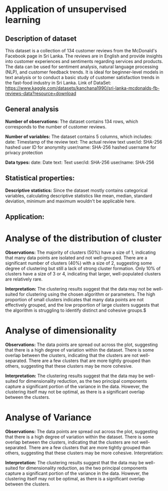 # Application of unsupervised learning

## Description of dataset

This dataset is a collection of 134 customer reviews from the McDonald's Facebook page in Sri Lanka. The reviews are in English and provide insights into customer experiences and sentiments regarding services and products. The data can be used for sentiment analysis, natural language processing (NLP), and customer feedback trends. It is ideal for beginner-level models in text analysis or to conduct a basic study of customer satisfaction trends in the fast-food industry in Sri Lanka.
Link of DataSet: https://www.kaggle.com/datasets/kanchana1990/sri-lanka-mcdonalds-fb-reviews-data?resource=download


## General analysis

**Number of observations:** The dataset contains 134 rows, which corresponds to the number of customer reviews.

**Number of variables:** The dataset contains 5 columns, which includes:
    date: Timestamp of the review
    text: The actual review text
    user/id: SHA-256 hashed user ID for anonymity
    user/name: SHA-256 hashed username for privacy protection

**Data types:**
    date: Date
    text: Text
    user/id: SHA-256
    user/name: SHA-256


## Statistical properties:

**Descriptive statistics:** Since the dataset mostly contains categorical variables, calculating descriptive statistics like mean, median, standard deviation, minimum and maximum wouldn't be applicable here.


## Application:

# Analyse of the distribution of cluster
**Observations:** The majority of clusters (50%) have a size of 1, indicating that many data points are isolated and not well-grouped.
There are a significant number of clusters (40%) with a size of 2, suggesting some degree of clustering but still a lack of strong cluster formation.
Only 10% of clusters have a size of 3 or 4, indicating that larger, well-populated clusters are relatively rare.

**Interpretation:** The clustering results suggest that the data may not be well-suited for clustering using the chosen algorithm or parameters. The high proportion of small clusters indicates that many data points are not effectively grouped, and the low proportion of large clusters suggests that the algorithm is struggling to identify distinct and cohesive groups.$

# Analyse of dimensionality
**Observations:** The data points are spread out across the plot, suggesting that there is a high degree of variation within the dataset.
There is some overlap between the clusters, indicating that the clusters are not well-separated.
There are a few clusters that are more tightly grouped than others, suggesting that these clusters may be more cohesive.

**Interpretation:** The clustering results suggest that the data may be well-suited for dimensionality reduction, as the two principal components capture a significant portion of the variance in the data. However, the clustering itself may not be optimal, as there is a significant overlap between the clusters.

# Analyse of Variance

**Observations:** The data points are spread out across the plot, suggesting that there is a high degree of variation within the dataset.
There is some overlap between the clusters, indicating that the clusters are not well-separated.
There are a few clusters that are more tightly grouped than others, suggesting that these clusters may be more cohesive.
Interpretation:

**Interpretation:** The clustering results suggest that the data may be well-suited for dimensionality reduction, as the two principal components capture a significant portion of the variance in the data. However, the clustering itself may not be optimal, as there is a significant overlap between the clusters.